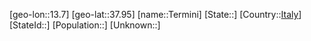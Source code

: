 ﻿---
location: [37.95,13.7]
type: City
tags:
- geo/City


SpocWebEntityId: 34817
isDeleted: false
confidential: public

---
[geo-lon::13.7]
[geo-lat::37.95]
[name::Termini]
[State::]
[Country::[Italy](geo/Continent/Europe/Italy.md)]
[StateId::]
[Population::]
[Unknown::]

